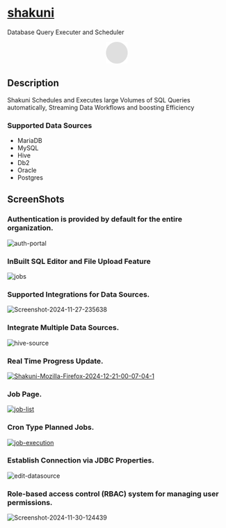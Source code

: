 # <a href="https://shakuni.lawlie8.org">shakuni</a>

Database Query Executer and Scheduler

<div id="header" align="center">
 <img src="shakuni-ui/public/solid-circle-gray.png" alt="Shakuni" height="50px" width="50px">
</div>

## Description

Shakuni Schedules and Executes large Volumes of SQL Queries automatically, Streaming Data Workflows and boosting Efficiency

### Supported Data Sources
- MariaDB
- MySQL
- Hive
- Db2
- Oracle
- Postgres

## ScreenShots

### Authentication is provided by default for the entire organization.
<img src="https://i.ibb.co/BzvwRGc/auth-portal.png" alt="auth-portal" border="0"></img>
### InBuilt SQL Editor and File Upload Feature
<img src="https://i.ibb.co/mT4z5Tg/jobs.png" alt="jobs" border="0"></img>
### Supported Integrations for Data Sources.
<img src="https://i.ibb.co/qd3QcS3/Screenshot-2024-11-27-235638.png" alt="Screenshot-2024-11-27-235638" border="0"></img>
### Integrate Multiple Data Sources.
<img src="https://i.ibb.co/xSNFMBV/hive-source.png" alt="hive-source" border="0"></img>
### Real Time Progress Update.
<a href="https://ibb.co/TrD5Bjz"><img src="https://i.ibb.co/fQV7Y6m/Shakuni-Mozilla-Firefox-2024-12-21-00-07-04-1.gif" alt="Shakuni-Mozilla-Firefox-2024-12-21-00-07-04-1" border="0"></a>
### Job Page.
<a href="https://ibb.co/Pzmc61c"><img src="https://i.ibb.co/wr0SzpS/job-list.png" alt="job-list" border="0"></a>
### Cron Type Planned Jobs.
<a href="https://ibb.co/k0FNsys"><img src="https://i.ibb.co/1KxFtnt/job-execution.png" alt="job-execution" border="0"></a>
### Establish Connection via JDBC Properties.
<img src="https://i.ibb.co/ZmSxLmt/edit-datasource.png" alt="edit-datasource" border="0"></img>
### Role-based access control (RBAC) system for managing user permissions.
<img src="https://i.ibb.co/MCK4JJc/Screenshot-2024-11-30-124439.png" alt="Screenshot-2024-11-30-124439" border="0"></img>